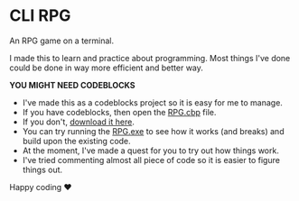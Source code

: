 # CLI RPG
An RPG game on a terminal. 

I made this to learn and practice about programming. Most things I've done could be done in way more efficient and better way.

**YOU MIGHT NEED CODEBLOCKS**

* I've made this as a codeblocks project so it is easy for me to manage.
* If you have codeblocks, then open the [RPG.cbp](https://github.com/parapsychic/CLI-RPG/tree/master/RPG) file.
* If you don't, [download it here](http://www.codeblocks.org/downloads/binaries).
* You can try running the [RPG.exe](https://github.com/parapsychic/CLI-RPG/tree/master/RPG/bin/Debug) to see how it works (and breaks) and build upon the existing code.
* At the moment, I've made a quest for you to try out how things work. 
* I've tried commenting almost all piece of code so it is easier to figure things out.

Happy coding ❤
